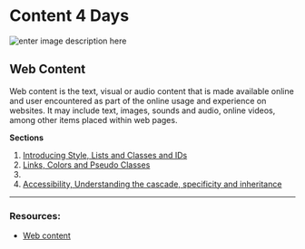 # Content 4 Days

![enter image description here](https://www.asioso.com/blogs/articles/Blogreihe%20Content-Marketing/content-marketing-symbols.png)

## Web Content

Web content is the text, visual or audio content that is made available online and user encountered as part of the online usage and experience on websites. It may include text, images, sounds and audio, online videos, among other items placed within web pages.


**Sections**

1.  [Introducing Style, Lists and Classes and IDs](https://github.com/FBWE22-E08/UIB-Lessons/tree/main/2-Content/1-Introducing%20Style%2C%20Lists%20and%20Classes%20and%20IDs) 
2.  [Links, Colors and Pseudo Classes](https://github.com/FBWE22-E08/UIB-Lessons/tree/main/2-Content/2-Links%2C%20Colors%20and%20Pseudo%20Classes) 
3.  []() 
4.  [Accessibility, Understanding the cascade, specificity and inheritance](https://github.com/FBWE22-E08/UIB-Lessons/tree/main/2-Content/4-accessibility%2C%20Understanding%20the%20cascade%2C%20specificity%20and%20inheritance) 

---

### Resources:

- [Web content](https://en.wikipedia.org/wiki/Web_content)


